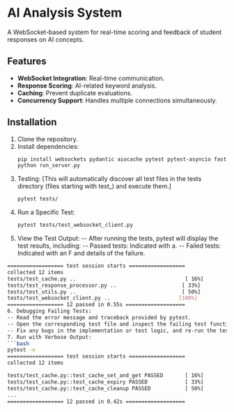 # AI Analysis System

A WebSocket-based system for real-time scoring and feedback of student responses on AI concepts.

## Features
- **WebSocket Integration**: Real-time communication.
- **Response Scoring**: AI-related keyword analysis.
- **Caching**: Prevent duplicate evaluations.
- **Concurrency Support**: Handles multiple connections simultaneously.

## Installation
1. Clone the repository.
2. Install dependencies:
   ```bash
   pip install websockets pydantic aiocache pytest pytest-asyncio fastapi uvicorn
   python run_server.py
3. Testing: [This will automatically discover all test files in the tests directory (files starting with test_) and execute them.]
   ```bash
   pytest tests/
4. Run a Specific Test:
   ```bash
   pytest tests/test_websocket_client.py
5. View the Test Output:
  -- After running the tests, pytest will display the test results, including:
  -- Passed tests: Indicated with a. 
  -- Failed tests: Indicated with an F and details of the failure.
  ```bash
  ================== test session starts ==================
  collected 12 items
  tests/test_cache.py ..                                   [ 16%]
  tests/test_response_processor.py ..                     [ 33%]
  tests/test_utils.py ..                                  [ 50%]
  tests/test_websocket_client.py ..                      [100%]
  ================== 12 passed in 0.55s ===================
6. Debugging Failing Tests:
-- Read the error message and traceback provided by pytest.
-- Open the corresponding test file and inspect the failing test function.
-- Fix any bugs in the implementation or test logic, and re-run the tests.
7. Run with Verbose Output:
```bash
pytest -v
================== test session starts ==================
collected 12 items

tests/test_cache.py::test_cache_set_and_get PASSED       [ 16%]
tests/test_cache.py::test_cache_expiry PASSED            [ 33%]
tests/test_cache.py::test_cache_cleanup PASSED           [ 50%]
...
================== 12 passed in 0.42s ===================
